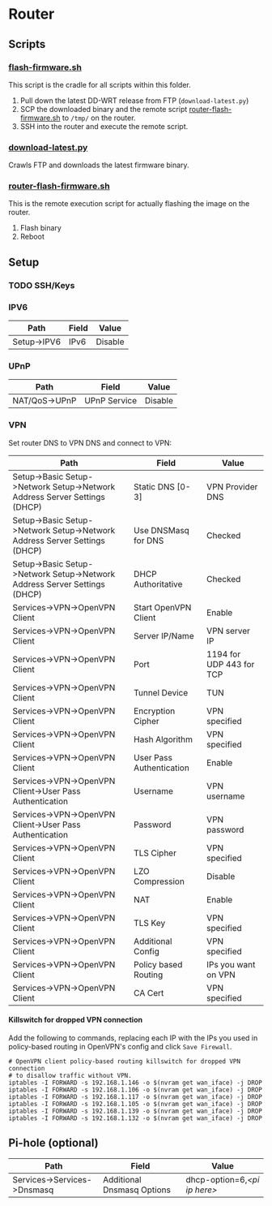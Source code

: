 # Router

## Scripts

### [flash-firmware.sh](flash-firmware.sh)

This script is the cradle for all scripts within this folder.

1. Pull down the latest DD-WRT release from FTP (`download-latest.py`)
2. SCP the downloaded binary and the remote script [router-flash-firmware.sh](router-flash-firmware.sh) to `/tmp/` on the router.
3. SSH into the router and execute the remote script.

### [download-latest.py](download-latest.py)

Crawls FTP and downloads the latest firmware binary.

### [router-flash-firmware.sh](router-flash-firmware.sh)

This is the remote execution script for actually flashing the image on the router.

1. Flash binary
2. Reboot

## Setup

### TODO SSH/Keys

### IPV6

Path | Field | Value
--- | --- | ---
Setup->IPV6 | IPv6 | Disable

### UPnP

Path | Field | Value
--- | --- | ---
NAT/QoS->UPnP | UPnP Service | Disable

### VPN

Set router DNS to VPN DNS and connect to VPN:

Path | Field | Value
--- | --- | ---
Setup->Basic Setup->Network Setup->Network Address Server Settings (DHCP) | Static DNS [0-3] | VPN Provider DNS
Setup->Basic Setup->Network Setup->Network Address Server Settings (DHCP) | Use DNSMasq for DNS | Checked
Setup->Basic Setup->Network Setup->Network Address Server Settings (DHCP) | DHCP Authoritative | Checked
Services->VPN->OpenVPN Client | Start OpenVPN Client | Enable
Services->VPN->OpenVPN Client | Server IP/Name | VPN server IP
Services->VPN->OpenVPN Client | Port | 1194 for UDP 443 for TCP
Services->VPN->OpenVPN Client | Tunnel Device | TUN
Services->VPN->OpenVPN Client | Encryption Cipher | VPN specified
Services->VPN->OpenVPN Client | Hash Algorithm | VPN specified
Services->VPN->OpenVPN Client | User Pass Authentication | Enable
Services->VPN->OpenVPN Client->User Pass Authentication | Username | VPN username
Services->VPN->OpenVPN Client->User Pass Authentication | Password | VPN password
Services->VPN->OpenVPN Client | TLS Cipher | VPN specified
Services->VPN->OpenVPN Client | LZO Compression | Disable
Services->VPN->OpenVPN Client | NAT | Enable
Services->VPN->OpenVPN Client | TLS Key | VPN specified
Services->VPN->OpenVPN Client | Additional Config | VPN specified
Services->VPN->OpenVPN Client | Policy based Routing | IPs you want on VPN
Services->VPN->OpenVPN Client | CA Cert | VPN specified

#### Killswitch for dropped VPN connection

Add the following to commands, replacing each IP with the IPs you used in policy-based routing in OpenVPN's config and click `Save Firewall`.

```
# OpenVPN client policy-based routing killswitch for dropped VPN connection
# to disallow traffic without VPN.
iptables -I FORWARD -s 192.168.1.146 -o $(nvram get wan_iface) -j DROP
iptables -I FORWARD -s 192.168.1.106 -o $(nvram get wan_iface) -j DROP
iptables -I FORWARD -s 192.168.1.117 -o $(nvram get wan_iface) -j DROP
iptables -I FORWARD -s 192.168.1.105 -o $(nvram get wan_iface) -j DROP
iptables -I FORWARD -s 192.168.1.139 -o $(nvram get wan_iface) -j DROP
iptables -I FORWARD -s 192.168.1.132 -o $(nvram get wan_iface) -j DROP
```

## Pi-hole (optional)

Path | Field | Value
--- | --- | ---
Services->Services->Dnsmasq | Additional Dnsmasq Options | dhcp-option=6,*\<pi ip here\>*
